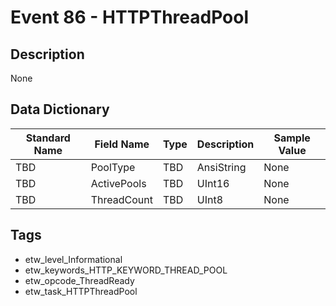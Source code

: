 # Event 86 - HTTPThreadPool

## Description
None

## Data Dictionary
|Standard Name|Field Name|Type|Description|Sample Value|
|---|---|---|---|---|
|TBD|PoolType|TBD|AnsiString|None|None|
|TBD|ActivePools|TBD|UInt16|None|None|
|TBD|ThreadCount|TBD|UInt8|None|None|

## Tags
* etw_level_Informational
* etw_keywords_HTTP_KEYWORD_THREAD_POOL
* etw_opcode_ThreadReady
* etw_task_HTTPThreadPool